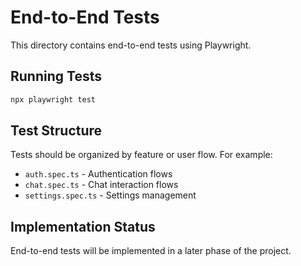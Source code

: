 # End-to-End Tests

This directory contains end-to-end tests using Playwright.

## Running Tests

```bash
npx playwright test
```

## Test Structure

Tests should be organized by feature or user flow. For example:

- `auth.spec.ts` - Authentication flows
- `chat.spec.ts` - Chat interaction flows
- `settings.spec.ts` - Settings management

## Implementation Status

End-to-end tests will be implemented in a later phase of the project. 